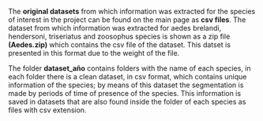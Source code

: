 The **original datasets** from which information was extracted for the species of interest in the project can be found on the main page as **csv files**. 
The dataset from which information was extracted for aedes brelandi, hendersoni, triseriatus and zoosophus species is shown as a zip file **(Aedes.zip)** which contains the csv file of the dataset. This datset is presented in this format due to the weight of the file.

The folder **dataset_año** contains folders with the name of each species, in each folder there is a clean dataset, in csv format, which contains unique information of the species; by means of this dataset the segmentation is made by periods of time of presence of the species. This information is saved in datasets that are also found inside the folder of each species as files with csv extension.
